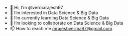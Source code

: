 - 👋 Hi, I’m @vermarajesh97
- 👀 I’m interested in Data Science & Big Data
- 🌱 I’m currently learning Data Science & Big Data
- 💞️ I’m looking to collaborate on Data Science & Big Data
- 📫 How to reach me mrajeshverma97@gmail.com

<!---
vermarajesh97/vermarajesh97 is a ✨ special ✨ repository because its `README.md` (this file) appears on your GitHub profile.
You can click the Preview link to take a look at your changes.
--->
